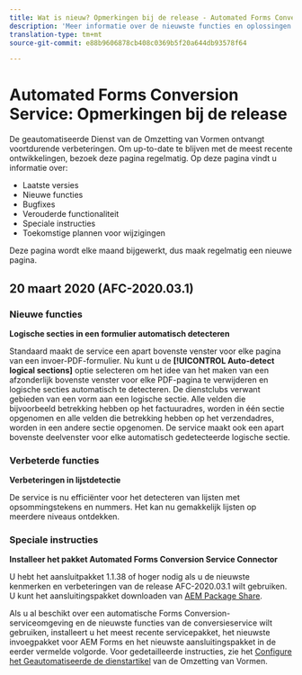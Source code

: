 ```yaml
---
title: Wat is nieuw? Opmerkingen bij de release - Automated Forms Conversion Service
description: 'Meer informatie over de nieuwste functies en oplossingen voor Automated Forms Conversion Service '
translation-type: tm+mt
source-git-commit: e88b9606878cb408c0369b5f20a644db93578f64

---
```



# Automated Forms Conversion Service: Opmerkingen bij de release

De geautomatiseerde Dienst van de Omzetting van Vormen ontvangt voortdurende verbeteringen. Om up-to-date te blijven met de meest recente ontwikkelingen, bezoek deze pagina regelmatig. Op deze pagina vindt u informatie over:

* Laatste versies
* Nieuwe functies
* Bugfixes
* Verouderde functionaliteit
* Speciale instructies
* Toekomstige plannen voor wijzigingen

Deze pagina wordt elke maand bijgewerkt, dus maak regelmatig een nieuwe pagina.

## 20 maart 2020 (AFC-2020.03.1)

### Nieuwe functies

**Logische secties in een formulier automatisch detecteren**

Standaard maakt de service een apart bovenste venster voor elke pagina van een invoer-PDF-formulier. Nu kunt u de **[!UICONTROL Auto-detect logical sections]** optie selecteren om het idee van het maken van een afzonderlijk bovenste venster voor elke PDF-pagina te verwijderen en logische secties automatisch te detecteren. De dienstclubs verwant gebieden van een vorm aan een logische sectie. Alle velden die bijvoorbeeld betrekking hebben op het factuuradres, worden in één sectie opgenomen en alle velden die betrekking hebben op het verzendadres, worden in een andere sectie opgenomen. De service maakt ook een apart bovenste deelvenster voor elke automatisch gedetecteerde logische sectie.

### Verbeterde functies

**Verbeteringen in lijstdetectie**

De service is nu efficiënter voor het detecteren van lijsten met opsommingstekens en nummers. Het kan nu gemakkelijk lijsten op meerdere niveaus ontdekken.

### Speciale instructies

**Installeer het pakket Automated Forms Conversion Service Connector**

U hebt het aansluitpakket 1.1.38 of hoger nodig als u de nieuwste kenmerken en verbeteringen van de release AFC-2020.03.1 wilt gebruiken. U kunt het aansluitingspakket downloaden van [AEM Package Share](https://www.adobeaemcloud.com/content/marketplace/marketplaceProxy.html?packagePath=/content/companies/public/adobe/packages/cq650/servicepack/fd/AEM-Forms-6.5.4.0-WIN).

Als u al beschikt over een automatische Forms Conversion-serviceomgeving en de nieuwste functies van de conversieservice wilt gebruiken, installeert u het meest recente servicepakket, het nieuwste invoegpakket voor AEM Forms en het nieuwste aansluitingspakket in de eerder vermelde volgorde. Voor gedetailleerde instructies, zie het [Configure het Geautomatiseerde de dienstartikel](configure-service.md) van de Omzetting van Vormen.
